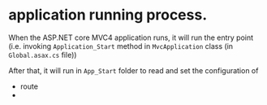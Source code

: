 # application running process.
When the ASP.NET core MVC4 application runs, it will run the entry point (i.e. invoking `Application_Start` method in `MvcApplication` class (in `Global.asax.cs` file))

After that, it will run in `App_Start` folder to read and set the configuration of

+ route
+ 
